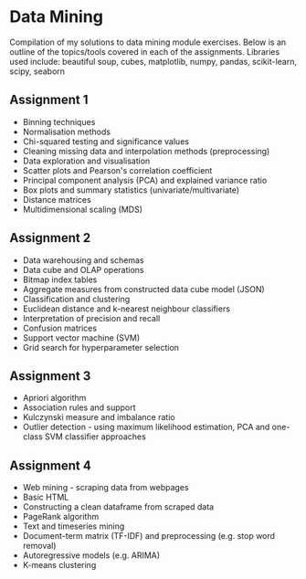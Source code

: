 # Data Mining
Compilation of my solutions to data mining module exercises.
Below is an outline of the topics/tools covered in each of the assignments.
Libraries used include: beautiful soup, cubes, matplotlib, numpy, pandas, scikit-learn, scipy, seaborn


## Assignment 1
* Binning techniques
* Normalisation methods
* Chi-squared testing and significance values
* Cleaning missing data and interpolation methods (preprocessing)
* Data exploration and visualisation
* Scatter plots and Pearson's correlation coefficient
* Principal component analysis (PCA) and explained variance ratio
* Box plots and summary statistics (univariate/multivariate)
* Distance matrices
* Multidimensional scaling (MDS)


## Assignment 2
* Data warehousing and schemas
* Data cube and OLAP operations
* Bitmap index tables
* Aggregate measures from constructed data cube model (JSON)
* Classification and clustering
* Euclidean distance and k-nearest neighbour classifiers
* Interpretation of precision and recall
* Confusion matrices
* Support vector machine (SVM)
* Grid search for hyperparameter selection


## Assignment 3
* Apriori algorithm
* Association rules and support
* Kulczynski measure and imbalance ratio
* Outlier detection - using maximum likelihood estimation, PCA and one-class SVM classifier approaches


## Assignment 4
* Web mining - scraping data from webpages
* Basic HTML
* Constructing a clean dataframe from scraped data
* PageRank algorithm
* Text and timeseries mining
* Document-term matrix (TF-IDF) and preprocessing (e.g. stop word removal)
* Autoregressive models (e.g. ARIMA)
* K-means clustering
